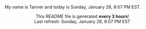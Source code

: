 My name is Tanner and today is Sunday, January 28, 8:07 PM EST.

<p align="center">This <i>README</i> file is generated <b>every 3 hours</b>!</br>Last refresh: Sunday, January 28, 8:07 PM EST<br /></p>
